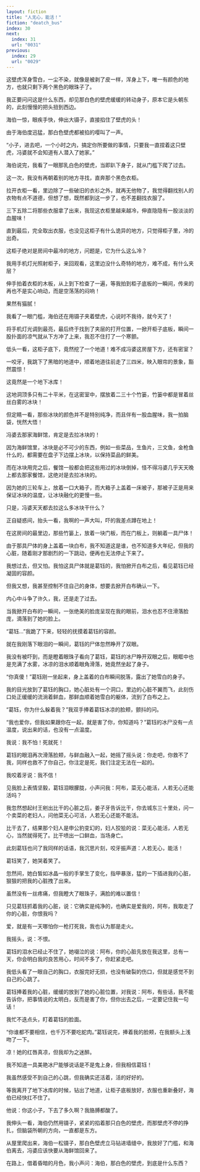 ```yaml
---
layout: fiction
title: "人无心，能活！"
fiction: "deatch_bus"
index: 30
next:
  index: 31
  url: "0031"
previous:
  index: 29
  url: "0029"
---
```

这壁虎浑身雪白，一尘不染，就像是被剥了皮一样，浑身上下，唯一有颜色的地方，也就只剩下两个黑色的眼珠子了。

我正要问问这是什么东西，却见那白色的壁虎缓缓的转动身子，原本它是头朝东的，此刻慢慢的把头扭到西边。

海伯一惊，眼疾手快，伸出大镊子，直接掐住了壁虎的头！

由于海伯度迅猛，那白色壁虎都被掐的嘤叫了一声。

“小子，进去吧，一个小时之内，搞定你所要做的事情，只要我一直捏着这只壁虎，冯婆就不会知道有人潜入了她家。”

海伯说完，我看了一眼那乳白色的壁虎，当即趴下身子，就从门槛下爬了过去。

这一次，我没有再朝着别的地方寻找，直奔那个黑色衣柜。

拉开衣柜一看，里边除了一些破旧的衣衫之外，就再无他物了，我觉得翻找别人的衣物有点不道德，但想了想，既然都到这一步了，也不差翻找衣服了。

三下五除二将那些衣服拿了出来，我现这衣柜里越来越冷，伸直隐隐有一股淡淡的血腥味！

直到最后，完全取出衣服，也没见这柜子有什么诡异的地方，只觉得柜子里，冷的出奇。

这柜子绝对是房间中最冷的地方，问题是，它为什么这么冷？

我用手机灯光照射柜子，来回观看，这里边没什么奇特的地方，难不成，有什么夹层？

伸手拍着衣柜的木板，从上到下检查了一遍，等我拍到柜子底板的一瞬间，传来的再也不是实心响动，而是空荡荡的闷响！

果然有猫腻！

我看了一眼门槛，海伯还在用镊子夹着壁虎，心说时不我待，就今天了！

将手机灯光调到最亮，最后终于找到了夹层的打开位置，一掀开柜子底板，瞬间一股扑面的凉气就从下方冲了上来，我忍不住打了一个寒颤。

低头一看，这柜子底下，竟然挖了一个地道！难不成冯婆这房屋下方，还有密室？

一咬牙，我跳下了黑暗的地道中，顺着地道往前走了三四米，映入眼帘的景象，豁然震惊！

这竟然是一个地下冰库！

这地洞顶多只有二十平米，在这密室中，摆放着二三十个竹篓，竹篓中都是冒着丝丝白雾的冰块！

但定睛一看，那些冰块的颜色并不是特别纯净，而且伴有一股血腥味，我一拍脑袋，恍然大悟！

冯婆去那家海鲜馆，肯定是去拉冰块的！

因为海鲜馆里，冰块是必不可少的东西，例如一些菜品，生鱼片，三文鱼，金枪鱼什么的，都需要在盘子下边摆上冰块，以保持菜品的鲜美。

而在冰块用完之后，餐馆一般都会把这些用过的冰块倒掉，怪不得冯婆几乎天天晚上都去那家餐馆，这绝对是去拉冰块的。

因为她的三轮车上，放着一口大箱子，而大箱子上盖着一床被子，那被子正是用来保证冰块的温度，让冰块融化的更慢一些。

只是，冯婆天天都去拉这么多冰块干什么？

正自疑惑间，抬头一看，我啊的一声大叫，吓的我差点蹲在地上！

在这房间的最里边，那些竹篓上，放着一块门板，而在门板上，则躺着一具尸体！

由于那具尸体的身上盖着一块白布，我不知道这是谁，也不知道多大年纪，但我的心脏，随着刚才那剧烈的一下跳动，便再也无法停止下来了。

我想过去，但又怕。我怕这具尸体就是葛钰的，我怕掀开白布之后，看见葛钰已经凝固的容颜。

但我又想，我甚至控制不住自己的身体，想要去掀开白布确认一下。

内心中斗争了许久，我，还是走了过去。

当我掀开白布的一瞬间，一张绝美的脸庞呈现在我的眼前，泪水也忍不住滑落脸庞，滴落到了她的脸上。

“葛钰...”我跪了下来，轻轻的抚摸着葛钰的容颜。

就在我刚落下眼泪的一瞬间，葛钰的尸体忽然睁开了双眼。

我没有被吓到，而是瞪着眼珠子看向了葛钰，葛钰的冰尸睁开双眼之后，眼眶中也是充满了水雾，冰凉的泪水顺着眼角滑落，她竟然坐起了身子。

“你真傻！”葛钰刚一坐起来，身上盖着的白布瞬间脱落，露出了她雪白的身子。

我的目光放到了葛钰的胸口，她心脏处有一个洞口，里边的心脏不翼而飞，此刻伤口处正缓缓的流淌着鲜血，那鲜血顺着她雪白的躯体，流到了白布之上。

“葛钰，你为什么躲着我？”我双手捧着葛钰冰凉的脸颊，颤抖的问。

“我也爱你，但我如果跟你在一起，就是害了你，你知道吗？”葛钰的冰尸没有一点温度，说出来的话，也没有一点温度。

我说：我不怕！死就死！

葛钰的眼泪再次滑落脸颊，与鲜血融入一起，她摇了摇头说：你走吧，你救不了我，同样也救不了你自己，你注定是死，我们注定无法在一起的。

我咬着牙说：我不信！

见我脸上表情坚毅，葛钰泪眼朦胧，小声问我：阿布，菜无心能活，人若无心还能活吗？

我忽然想起纣王剜出比干的心脏之后，姜子牙告诉比干，你去城东三十里处，问一个卖菜的老妇人，问他菜无心可活，人若无心还能不能活。

比干去了，结果那个妇人是申公豹变幻的，妇人狡狯的说：菜无心能活，人若无心，当然就得死了。比干喷出一口鲜血，当场身亡。

此刻葛钰也问了我同样的话语，我沉思片刻，咬牙振声道：人若无心，能活！

葛钰笑了，她哭着笑了。

忽然间，她白皙如冰晶一般的手掌生了变化，指甲暴涨，猛的一下插进我的心脏，狠狠的把我的心脏拽了出来。

虽然没有一丝疼痛，但我瞪大了眼珠子，满脸的难以置信！

只见葛钰抓着我的心脏，说：它确实是纯净的，也确实是爱我的，阿布，我取走了你的心脏，你恨我吗？

爱，就是有一天哪怕你一枪打死我，我也认为那是走火。

我摇头，说：不恨。

葛钰的泪水已经止不住了，她啜泣的说：阿布，你的心脏先放在我这里，总有一天，你会明白我的良苦用心，时间不多了，你赶紧走吧。

我低头看了一眼自己的胸口，衣服完好无损，也没有破裂的伤口，但就是感觉不到自己的心跳了。

葛钰捧着我的心脏，缓缓的放到了她的心脏位置，对我说：阿布，有些话，我不能告诉你，把事情说的太明白，反而是害了你，但你出去之后，一定要记住我一句话！

我忙不迭点头，盯着葛钰的脸面。

“你谁都不要相信，也千万不要吃蛇肉。”葛钰说完，捧着我的脸颊，在我额头上浅吻了一下。

凉！她的红唇真凉，但我却为之迷醉。

我不知道一具美艳冰尸能够说话是不是鬼上身，但我相信葛钰！

我虽然感受不到自己的心跳，但我确实还活着，活的好好的。

等我离开了地下冰库的时候，钻出了地道，让柜子底板放好，衣服也重新叠好，海伯已经快扛不住了。

他说：你这小子，下去了多久啊？我胳膊都酸了。

我伸头一看，海伯仍然用镊子，紧紧的掐着那只白色的壁虎，而那壁虎不停的挣扎，但脑袋所朝的方向，一直都是东方。

从屋里爬出来，海伯一松镊子，那白色壁虎立马钻进墙缝中，我放好了门槛，和海伯离去，冯婆应该快要从海鲜馆回来了。

在路上，借着昏暗的月色，我小声问：海伯，那白色的壁虎，到底是什么东西？